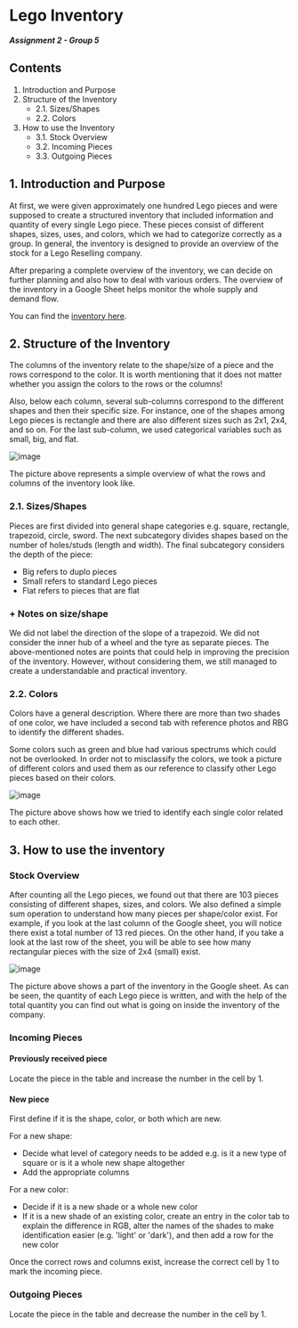# Lego Inventory
***Assignment 2 - Group 5***

## Contents
1. Introduction and Purpose
2. Structure of the Inventory
    + 2.1. Sizes/Shapes
    + 2.2. Colors
3. How to use the Inventory
    + 3.1. Stock Overview
    + 3.2. Incoming Pieces
    + 3.3. Outgoing Pieces

## 1. Introduction and Purpose
At first, we were given approximately one hundred Lego pieces and were supposed to create a structured inventory that included information and quantity of every single Lego piece. These pieces consist of different shapes, sizes, uses, and colors, which we had to categorize correctly as a group. In general, the inventory is designed to provide an overview of the stock for a Lego Reselling company.

After preparing a complete overview of the inventory, we can decide on further planning and also how to deal with various orders. The overview of the inventory in a Google Sheet helps monitor the whole supply and demand flow.

You can find the [inventory here](https://docs.google.com/spreadsheets/d/1e5OsPttHjQvtAFLUt-rMEAGYMcvyG97LAem_8MwMLfk/edit?gid=450027551#gid=450027551).

## 2. Structure of the Inventory

The columns of the inventory relate to the shape/size of a piece and the rows correspond to the color. It is worth mentioning that it does not matter whether you assign the colors to the rows or the columns!

Also, below each column, several sub-columns correspond to the different shapes and then their specific size. For instance, one of the shapes among Lego pieces is rectangle and there are also different sizes such as 2x1, 2x4, and so on. For the last sub-column, we used categorical variables such as small, big, and flat.

![image](https://github.com/user-attachments/assets/dbba84c0-9577-43a0-bba0-a7498f29ffdd)

The picture above represents a simple overview of what the rows and columns of the inventory look like.

### 2.1. Sizes/Shapes

Pieces are first divided into general shape categories e.g. square, rectangle, trapezoid, circle, sword. 
The next subcategory divides shapes based on the number of holes/studs (length and width). 
The final subcategory considers the depth of the piece: 
+ Big refers to duplo pieces
+ Small refers to standard Lego pieces
+ Flat refers to pieces that are flat

### + Notes on size/shape
We did not label the direction of the slope of a trapezoid.
We did not consider the inner hub of a wheel and the tyre as separate pieces.
The above-mentioned notes are points that could help in improving the precision of the inventory. However, without considering them, we still managed to create a understandable and practical inventory.


### 2.2. Colors

Colors have a general description. Where there are more than two shades of one color, we have included a second tab with reference photos and RBG to identify the different shades.

Some colors such as green and blue had various spectrums which could not be overlooked. In order not to misclassify the colors, we took a picture of different colors and used them as our reference to classify other Lego pieces based on their colors.

![image](https://github.com/user-attachments/assets/96325326-31ec-4bff-a6d5-d30ac3b1e403)

The picture above shows how we tried to identify each single color related to each other.

## 3. How to use the inventory

### Stock Overview
After counting all the Lego pieces, we found out that there are 103 pieces consisting of different shapes, sizes, and colors.
We also defined a simple sum operation to understand how many pieces per shape/color exist. For example, if you look at the last column of the Google sheet, you will notice there exist a total number of 13 red pieces. On the other hand, if you take a look at the last row of the sheet, you will be able to see how many rectangular pieces with the size of 2x4 (small) exist.

![image](https://github.com/user-attachments/assets/0a403a1f-3d8a-4500-91cc-a545911d3c7e)

The picture above shows a part of the inventory in the Google sheet. As can be seen, the quantity of each Lego piece is written, and with the help of the total quantity you can find out what is going on inside the inventory of the company.

### Incoming Pieces 

#### Previously received piece

Locate the piece in the table and increase the number in the cell by 1.

#### New piece

First define if it is the shape, color, or both which are new. 

For a new shape:
+ Decide what level of category needs to be added e.g. is it a new type of square or is it a whole new shape altogether
+ Add the appropriate columns

For a new color:
+ Decide if it is a new shade or a whole new color
+ If it is a new shade of an existing color, create an entry in the color tab to explain the difference in RGB, alter the names of the shades to make identification easier (e.g. 'light' or 'dark'), and then add a row for the new color

Once the correct rows and columns exist, increase the correct cell by 1 to mark the incoming piece. 

### Outgoing Pieces

Locate the piece in the table and decrease the number in the cell by 1.
